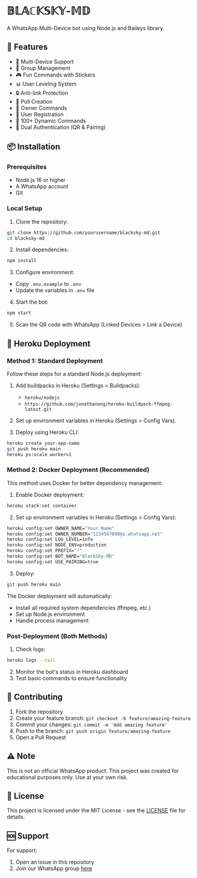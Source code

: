 # 𝔹𝕃𝔸ℂ𝕂𝕊𝕂𝕐-𝕄𝔻
A WhatsApp Multi-Device bot using Node.js and Baileys library.

## 🚀 Features
- 🌟 Multi-Device Support
- 👥 Group Management
- 🎮 Fun Commands with Stickers
- 📊 User Leveling System
- 🔒 Anti-link Protection
- 🎯 Poll Creation
- 👑 Owner Commands
- 📝 User Registration
- 💫 100+ Dynamic Commands
- 🔐 Dual Authentication (QR & Pairing)

## 📦 Installation

### Prerequisites
- Node.js 16 or higher
- A WhatsApp account
- Git

### Local Setup
1. Clone the repository:
```bash
git clone https://github.com/yourusername/blacksky-md.git
cd blacksky-md
```

2. Install dependencies:
```bash
npm install
```

3. Configure environment:
- Copy `.env.example` to `.env`
- Update the variables in `.env` file

4. Start the bot:
```bash
npm start
```

5. Scan the QR code with WhatsApp (Linked Devices > Link a Device)

## 🚀 Heroku Deployment

### Method 1: Standard Deployment
Follow these steps for a standard Node.js deployment:

1. Add buildpacks in Heroku (Settings > Buildpacks):
   - `heroku/nodejs`
   - `https://github.com/jonathanong/heroku-buildpack-ffmpeg-latest.git`

2. Set up environment variables in Heroku (Settings > Config Vars).

3. Deploy using Heroku CLI:
```bash
heroku create your-app-name
git push heroku main
heroku ps:scale worker=1
```

### Method 2: Docker Deployment (Recommended)
This method uses Docker for better dependency management:

1. Enable Docker deployment:
```bash
heroku stack:set container
```

2. Set up environment variables in Heroku (Settings > Config Vars):
```bash
heroku config:set OWNER_NAME="Your Name"
heroku config:set OWNER_NUMBER="1234567890@s.whatsapp.net"
heroku config:set LOG_LEVEL=info
heroku config:set NODE_ENV=production
heroku config:set PREFIX="!"
heroku config:set BOT_NAME="BlackSky-MD"
heroku config:set USE_PAIRING=true
```

3. Deploy:
```bash
git push heroku main
```

The Docker deployment will automatically:
- Install all required system dependencies (ffmpeg, etc.)
- Set up Node.js environment
- Handle process management

### Post-Deployment (Both Methods)
1. Check logs:
```bash
heroku logs --tail
```

2. Monitor the bot's status in Heroku dashboard
3. Test basic commands to ensure functionality


## 🤝 Contributing
1. Fork the repository
2. Create your feature branch: `git checkout -b feature/amazing-feature`
3. Commit your changes: `git commit -m 'Add amazing feature'`
4. Push to the branch: `git push origin feature/amazing-feature`
5. Open a Pull Request

## ⚠️ Note
This is not an official WhatsApp product. This project was created for educational purposes only. Use at your own risk.

## 📜 License
This project is licensed under the MIT License - see the [LICENSE](LICENSE) file for details.

## 🆘 Support
For support:
1. Open an issue in this repository
2. Join our WhatsApp group [here](https://chat.whatsapp.com/your-group-link)